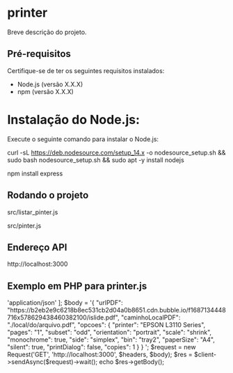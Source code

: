 # printer

Breve descrição do projeto.

## Pré-requisitos

Certifique-se de ter os seguintes requisitos instalados:

- Node.js (versão X.X.X)
- npm (versão X.X.X)

  
# Instalação do Node.js:

Execute o seguinte comando para instalar o Node.js:
   
   curl -sL https://deb.nodesource.com/setup_14.x -o nodesource_setup.sh && sudo bash nodesource_setup.sh && sudo apt -y install nodejs
   
   npm install express
   
   ## Rodando o projeto
   
   src/listar_pinter.js
   
   src/pinter.js
  
   ## Endereço API
   
   http://localhost:3000
   
   ## Exemplo em PHP para printer.js

   
   <?php
$client = new Client();
$headers = [
    'Content-Type' => 'application/json'
];
$body = '{
  "urlPDF": "https://b2eb2e9c6218b8ec531cb2d04a0b8651.cdn.bubble.io/f1687134448716x578629438460382100/islide.pdf",
  "caminhoLocalPDF": "./local/do/arquivo.pdf",
  "opcoes": {
    "printer": "EPSON L3110 Series",
    "pages": "1",
    "subset": "odd",
    "orientation": "portrait",
    "scale": "shrink",
    "monochrome": true,
    "side": "simplex",
    "bin": "tray2",
    "paperSize": "A4",
    "silent": true,
    "printDialog": false,
    "copies": 1
  }
}
';
$request = new Request('GET', 'http://localhost:3000', $headers, $body);
$res = $client->sendAsync($request)->wait();
echo $res->getBody();
   
   

